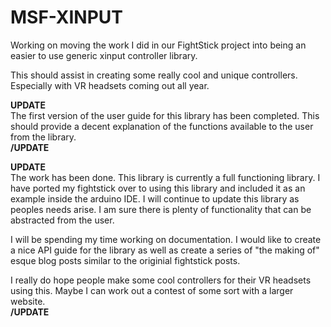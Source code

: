 # MSF-XINPUT
Working on moving the work I did in our FightStick project into being an easier to use generic xinput controller library.

This should assist in creating some really cool and unique controllers.  Especially with VR headsets coming out all year.

<b>UPDATE</b><br />
The first version of the user guide for this library has been completed.
This should provide a decent explanation of the functions available to the user from the library.
<br /><b>/UPDATE</b>

<b>UPDATE</b><br />
The work has been done.  This library is currently a full functioning library.  I have ported my fightstick over to using this library and included it as an example inside the arduino IDE.  I will continue to update this library as peoples needs arise.  I am sure there is plenty of functionality that can be abstracted from the user.

I will be spending my time working on documentation.  I would like to create a nice API guide for the library as well as create a series of "the making of" esque blog posts similar to the originial fightstick posts.

I really do hope people make some cool controllers for their VR headsets using this.  Maybe I can work out a contest of some sort with a larger website.
<br /><b>/UPDATE</b>
